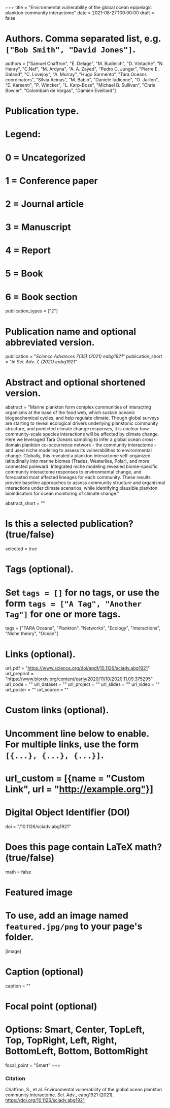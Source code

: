 +++
title = "Environmental vulnerability of the global ocean epipelagic plankton community interactome"
date = 2021-08-27T00:00:00
draft = false

# Authors. Comma separated list, e.g. `["Bob Smith", "David Jones"]`.
authors = ["Samuel Chaffron", "E. Delage", "M. Budinich", "D. Vintache", "N. Henry", "C.Nef", "M. Ardyna", "A. A. Zayed", "Pedro C. Junger", "Pierre E. Galand", "C. Lovejoy", "A. Murray", "Hugo Sarmento", "Tara Oceans coordinators", "Silvia Acinas", "M. Babin", "Daniele Iudicone", "O. Jaillon", "E. Karsenti", "P. Wincker", "L. Karp-Boss", "Michael B. Sullivan", "Chris Bowler", "Colombam de Vargas", "Damien Eveillard"]

# Publication type.
# Legend:
# 0 = Uncategorized
# 1 = Conference paper
# 2 = Journal article
# 3 = Manuscript
# 4 = Report
# 5 = Book
# 6 = Book section
publication_types = ["2"]

# Publication name and optional abbreviated version.
publication = "*Science Advances 7(35) (2021) eabg1921*"
publication_short = "In *Sci. Adv. 7, (2021) eabg1921*"

# Abstract and optional shortened version.
abstract = "Marine plankton form complex communities of interacting organisms at the base of the food web, which sustain oceanic biogeochemical cycles, and help regulate climate. Though global surveys are starting to reveal ecological drivers underlying planktonic community structure, and predicted climate change responses, it is unclear how community-scale species interactions will be affected by climate change. Here we leveraged Tara Oceans sampling to infer a global ocean cross-domain plankton co-occurrence network - the community interactome - and used niche modeling to assess its vulnerabilities to environmental change. Globally, this revealed a plankton interactome self-organized latitudinally into marine biomes (Trades, Westerlies, Polar), and more connected poleward. Integrated niche modeling revealed biome-specific community interactome responses to environmental change, and forecasted most affected lineages for each community. These results provide baseline approaches to assess community structure and organismal interactions under climate scenarios, while identifying plausible plankton bioindicators for ocean monitoring of climate change."

abstract_short = ""

# Is this a selected publication? (true/false)
selected = true

# Tags (optional).
#   Set `tags = []` for no tags, or use the form `tags = ["A Tag", "Another Tag"]` for one or more tags.
tags = ["TARA Oceans", "Plankton", "Networks", "Ecology", "Interactions", "Niche theory", "Ocean"]

# Links (optional).
url_pdf = "https://www.science.org/doi/epdf/10.1126/sciadv.abg1921"
url_preprint = "https://www.biorxiv.org/content/early/2020/11/10/2020.11.09.375295"
url_code = ""
url_dataset = ""
url_project = ""
url_slides = ""
url_video = ""
url_poster = ""
url_source = ""

# Custom links (optional).
#   Uncomment line below to enable. For multiple links, use the form `[{...}, {...}, {...}]`.
# url_custom = [{name = "Custom Link", url = "http://example.org"}]

# Digital Object Identifier (DOI)
doi = "/10.1126/sciadv.abg1921"

# Does this page contain LaTeX math? (true/false)
math = false

# Featured image
# To use, add an image named `featured.jpg/png` to your page's folder. 
[image]
  # Caption (optional)
  caption = ""

  # Focal point (optional)
  # Options: Smart, Center, TopLeft, Top, TopRight, Left, Right, BottomLeft, Bottom, BottomRight
  focal_point = "Smart"
+++

### Citation

Chaffron, S., et al. Environmental vulnerability of the global ocean plankton community interactome. Sci. Adv., eabg1921 (2021). https://doi.org/10.1126/sciadv.abg1921
